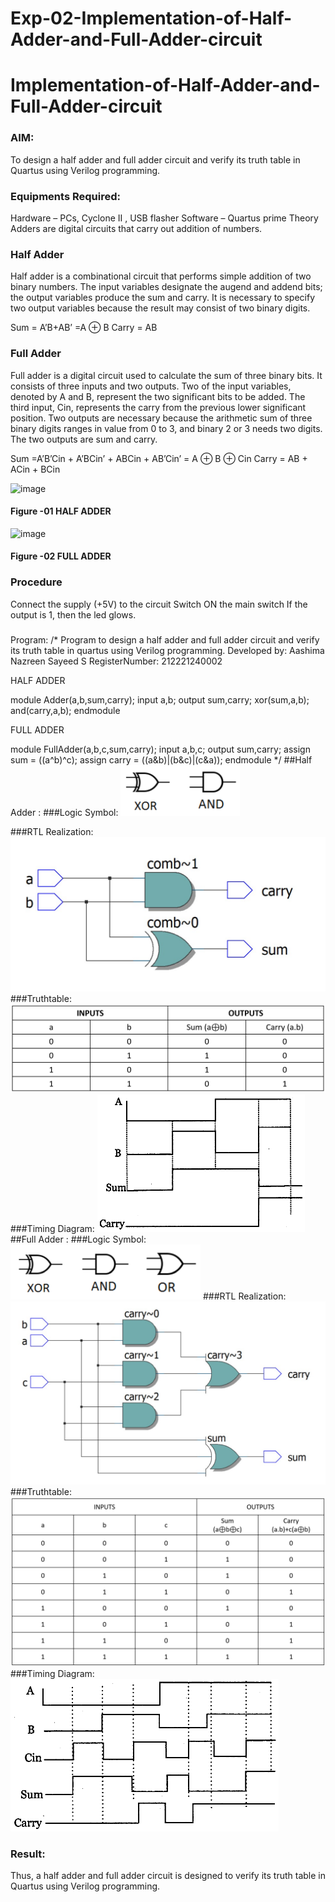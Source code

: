 # Exp-02-Implementation-of-Half-Adder-and-Full-Adder-circuit

# Implementation-of-Half-Adder-and-Full-Adder-circuit
### AIM:
To design a half adder and full adder circuit and verify its truth table in Quartus using Verilog programming.

### Equipments Required:
Hardware – PCs, Cyclone II , USB flasher
Software – Quartus prime
Theory
Adders are digital circuits that carry out addition of numbers.

### Half Adder
Half adder is a combinational circuit that performs simple addition of two binary numbers. The input variables designate the augend and addend bits; the output variables produce the sum and carry. It is necessary to specify two output variables because the result may consist of two binary digits.

Sum = A’B+AB’ =A ⊕ B Carry = AB

### Full Adder
Full adder is a digital circuit used to calculate the sum of three binary bits. It consists of three inputs and two outputs. Two of the input variables, denoted by A and B, represent the two significant bits to be added. The third input, Cin, represents the carry from the previous lower significant position. Two outputs are necessary because the arithmetic sum of three binary digits ranges in value from 0 to 3, and binary 2 or 3 needs two digits. The two outputs are sum and carry.

Sum =A’B’Cin + A’BCin’ + ABCin + AB’Cin’ = A ⊕ B ⊕ Cin Carry = AB + ACin + BCin

 ![image](https://user-images.githubusercontent.com/36288975/163552156-a13e5a56-c638-4110-97d9-8896907c8d25.png)

#### Figure -01 HALF ADDER 


![image](https://user-images.githubusercontent.com/36288975/163552057-b3547877-6d07-45b4-b7e0-bcfebfad9e1d.png)

#### Figure -02 FULL ADDER 

### Procedure

Connect the supply (+5V) to the circuit
Switch ON the main switch
If the output is 1, then the led glows.
### 
Program:
/*
Program to design a half adder and full adder circuit and verify its truth table in quartus using Verilog programming.
Developed by: Aashima Nazreen Sayeed S
RegisterNumber: 212221240002

HALF ADDER

module Adder(a,b,sum,carry);
input a,b;
output sum,carry;
xor(sum,a,b);
and(carry,a,b);
endmodule 

FULL ADDER

module FullAdder(a,b,c,sum,carry);
input a,b,c;
output sum,carry;
assign sum = ((a^b)^c);
assign carry = ((a&b)|(b&c)|(c&a));
endmodule
*/
##Half Adder :
###Logic Symbol:
![output](https://github.com/charansai0/Exp-02-Implementation-of-Half-Adder-and-Full-Adder-circuit/blob/main/1.png?raw=true)

###RTL Realization:
![ouutput](https://github.com/charansai0/Exp-02-Implementation-of-Half-Adder-and-Full-Adder-circuit/blob/main/2.png?raw=true)
###Truthtable:
![output](https://github.com/charansai0/Exp-02-Implementation-of-Half-Adder-and-Full-Adder-circuit/blob/main/3.png?raw=true)
###Timing Diagram:
![output](https://github.com/charansai0/Exp-02-Implementation-of-Half-Adder-and-Full-Adder-circuit/blob/main/5.png)
##Full Adder :
###Logic Symbol:
![output](https://github.com/charansai0/Exp-02-Implementation-of-Half-Adder-and-Full-Adder-circuit/blob/main/6.png)
###RTL Realization:
![output](https://github.com/charansai0/Exp-02-Implementation-of-Half-Adder-and-Full-Adder-circuit/blob/main/7.png)
###Truthtable:
![output](https://github.com/charansai0/Exp-02-Implementation-of-Half-Adder-and-Full-Adder-circuit/blob/main/8.png)
###Timing Diagram:
![output](https://github.com/charansai0/Exp-02-Implementation-of-Half-Adder-and-Full-Adder-circuit/blob/main/9.png)
### Result:
Thus, a half adder and full adder circuit is designed to verify its truth table in Quartus using Verilog programming.

